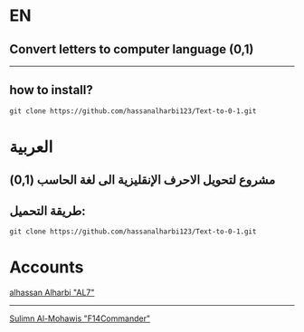# EN
## Convert letters to computer language (0,1)
---
## how to install?
```
git clone https://github.com/hassanalharbi123/Text-to-0-1.git
```
# العربية
## مشروع لتحويل الاحرف الإنقليزية الى لغة الحاسب (0,1)
## طريقة التحميل:
```
git clone https://github.com/hassanalharbi123/Text-to-0-1.git
```

# Accounts
<a href="https://twitter.com/alhassanAlharb7">alhassan Alharbi "AL7"</a>
<hr>
<a href="https://twitter.com/alhassanAlharb7">Sulimn Al-Mohawis "F14Commander"</a>
